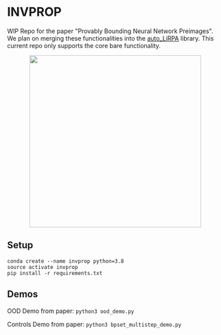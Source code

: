 # INVPROP

WIP Repo for the paper "Provably Bounding Neural Network Preimages". We plan on merging these functionalities into the [auto_LiRPA](https://github.com/Verified-Intelligence/auto_LiRPA) library. This current repo only supports the core bare functionality.

<p align="center">
<img src="https://user-images.githubusercontent.com/38450656/216413863-9a1d2422-94cc-4f4f-b0fe-c40ec4dcbbb9.png" width=400/>
</p>

## Setup

```
conda create --name invprop python=3.8
source activate invprop
pip install -r requirements.txt
```
## Demos

OOD Demo from paper: `python3 ood_demo.py`

Controls Demo from paper: `python3 bpset_multistep_demo.py`

## 

